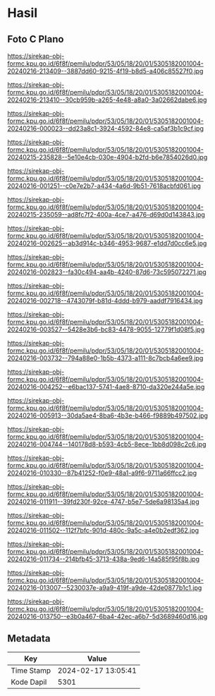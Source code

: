 # Hasil

## Foto C Plano

https://sirekap-obj-formc.kpu.go.id/6f8f/pemilu/pdpr/53/05/18/20/01/5305182001004-20240216-213409--3887dd60-9215-4f19-b8d5-a406c85527f0.jpg

https://sirekap-obj-formc.kpu.go.id/6f8f/pemilu/pdpr/53/05/18/20/01/5305182001004-20240216-213410--30cb959b-a265-4e48-a8a0-3a02662dabe6.jpg

https://sirekap-obj-formc.kpu.go.id/6f8f/pemilu/pdpr/53/05/18/20/01/5305182001004-20240216-000023--dd23a8c1-3924-4592-84e8-ca5af3b1c9cf.jpg

https://sirekap-obj-formc.kpu.go.id/6f8f/pemilu/pdpr/53/05/18/20/01/5305182001004-20240215-235828--5e10e4cb-030e-4904-b2fd-b6e7854026d0.jpg

https://sirekap-obj-formc.kpu.go.id/6f8f/pemilu/pdpr/53/05/18/20/01/5305182001004-20240216-001251--c0e7e2b7-a434-4a6d-9b51-7618acbfd061.jpg

https://sirekap-obj-formc.kpu.go.id/6f8f/pemilu/pdpr/53/05/18/20/01/5305182001004-20240215-235059--ad8fc7f2-400a-4ce7-a476-d69d0d143843.jpg

https://sirekap-obj-formc.kpu.go.id/6f8f/pemilu/pdpr/53/05/18/20/01/5305182001004-20240216-002625--ab3d914c-b346-4953-9687-e1dd7d0cc6e5.jpg

https://sirekap-obj-formc.kpu.go.id/6f8f/pemilu/pdpr/53/05/18/20/01/5305182001004-20240216-002823--fa30c494-aa4b-4240-87d6-73c595072271.jpg

https://sirekap-obj-formc.kpu.go.id/6f8f/pemilu/pdpr/53/05/18/20/01/5305182001004-20240216-002718--4743079f-b81d-4ddd-b979-aaddf7916434.jpg

https://sirekap-obj-formc.kpu.go.id/6f8f/pemilu/pdpr/53/05/18/20/01/5305182001004-20240216-003527--5428e3b6-bc83-4478-9055-12779f1d08f5.jpg

https://sirekap-obj-formc.kpu.go.id/6f8f/pemilu/pdpr/53/05/18/20/01/5305182001004-20240216-003732--794a88e0-1b5b-4373-a111-8c7bcb4a6ee9.jpg

https://sirekap-obj-formc.kpu.go.id/6f8f/pemilu/pdpr/53/05/18/20/01/5305182001004-20240216-004252--e6bac137-5741-4ae8-8710-da320e244a5e.jpg

https://sirekap-obj-formc.kpu.go.id/6f8f/pemilu/pdpr/53/05/18/20/01/5305182001004-20240216-005913--30da5ae4-8ba6-4b3e-b466-f9889b497502.jpg

https://sirekap-obj-formc.kpu.go.id/6f8f/pemilu/pdpr/53/05/18/20/01/5305182001004-20240216-004744--140178d8-b593-4cb5-8ece-1bb8d098c2c6.jpg

https://sirekap-obj-formc.kpu.go.id/6f8f/pemilu/pdpr/53/05/18/20/01/5305182001004-20240216-010330--87b41252-f0e9-48a1-a9f6-9711a66ffcc2.jpg

https://sirekap-obj-formc.kpu.go.id/6f8f/pemilu/pdpr/53/05/18/20/01/5305182001004-20240216-011911--39fd230f-92ce-4747-b5e7-5de6a98135a4.jpg

https://sirekap-obj-formc.kpu.go.id/6f8f/pemilu/pdpr/53/05/18/20/01/5305182001004-20240216-011502--112f7bfc-901d-480c-9a5c-a4e0b2edf362.jpg

https://sirekap-obj-formc.kpu.go.id/6f8f/pemilu/pdpr/53/05/18/20/01/5305182001004-20240216-011734--214bfb45-3713-438a-9ed6-14a585f95f8b.jpg

https://sirekap-obj-formc.kpu.go.id/6f8f/pemilu/pdpr/53/05/18/20/01/5305182001004-20240216-013007--5230037e-a9a9-419f-a9de-42de0877b1c1.jpg

https://sirekap-obj-formc.kpu.go.id/6f8f/pemilu/pdpr/53/05/18/20/01/5305182001004-20240216-013750--e3b0a467-6ba4-42ec-a6b7-5d3689460d16.jpg


## Metadata

| Key        | Value               |
| ---------- | ------------------- |
| Time Stamp | 2024-02-17 13:05:41 |
| Kode Dapil | 5301                |



